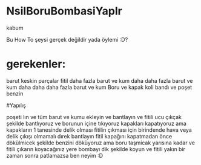 # NsilBoruBombasiYaplr
kabum

Bu How To şeysi gerçek değildir yada öylemi :D?


# gerekenler:


barut
keskin parçalar
fitil
daha fazla barut ve kum
daha daha fazla barut ve kum
daha daha daha fazla barut ve kum
Boru ve kapak
koli bandı ve poşet
benzin

#Yapılış

poşeti lın ve tüm barut ve kumu ekleyin ve bantlayın
ve fitili ucu çıkçak şekilde bantlıyoruz ve borunun içine tıkıyoruz
kapakları kapatıyoruz ama kapakların 1 tanesinde delik olması fitilin çıkması için birindende hava veya delik çıkışı olmamalı dırek bantlayın
fitil kapağını kapatmadan önce dökülmicek şekilde benzini döküyoruz ama boru taşmicak yarısına kadar ve fitili çıkarın
koyacağınız yere bombayı dik şekilde koyun ve fitili yakın bir zaman sonra patlamazsa ben neyim :D



